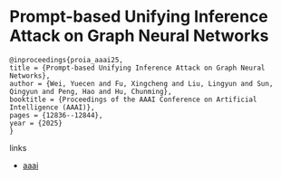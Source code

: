 # Prompt-based Unifying Inference Attack on Graph Neural Networks

```
@inproceedings{proia_aaai25,
title = {Prompt-based Unifying Inference Attack on Graph Neural Networks},
author = {Wei, Yuecen and Fu, Xingcheng and Liu, Lingyun and Sun, Qingyun and Peng, Hao and Hu, Chunming},
booktitle = {Proceedings of the AAAI Conference on Artificial Intelligence (AAAI)},
pages = {12836--12844},
year = {2025}
}
```

links
- [aaai](https://ojs.aaai.org/index.php/AAAI/article/view/33400)
